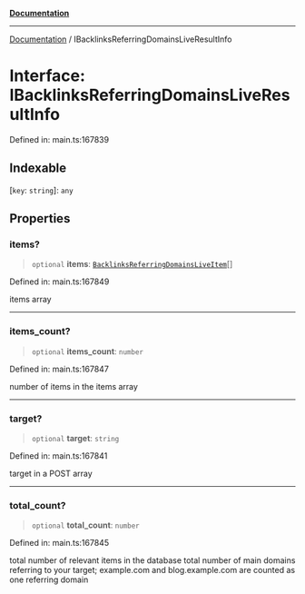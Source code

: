 [**Documentation**](../README.md)

***

[Documentation](../README.md) / IBacklinksReferringDomainsLiveResultInfo

# Interface: IBacklinksReferringDomainsLiveResultInfo

Defined in: main.ts:167839

## Indexable

\[`key`: `string`\]: `any`

## Properties

### items?

> `optional` **items**: [`BacklinksReferringDomainsLiveItem`](../classes/BacklinksReferringDomainsLiveItem.md)[]

Defined in: main.ts:167849

items array

***

### items\_count?

> `optional` **items\_count**: `number`

Defined in: main.ts:167847

number of items in the items array

***

### target?

> `optional` **target**: `string`

Defined in: main.ts:167841

target in a POST array

***

### total\_count?

> `optional` **total\_count**: `number`

Defined in: main.ts:167845

total number of relevant items in the database
total number of main domains referring to your target;
example.com and blog.example.com are counted as one referring domain
